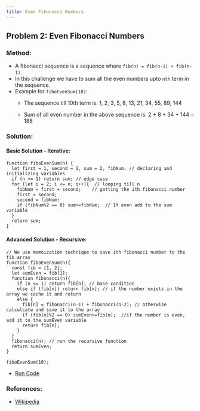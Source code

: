 ```yaml
---
title: Even Fibonacci Numbers
---
```

## Problem 2: Even Fibonacci Numbers

### Method:
- A fibonacci sequence is a sequence where `fib(n) = fib(n-1) + fib(n-1)`.
- In this challenge we have to sum all the even numbers upto `nth` term in the sequence.
- Example for `fiboEvenSum(10)`:
  + The sequence till 10th term is:
  1, 2, 3, 5, 8, 13, 21, 34, 55, 89, 144

  + Sum of all even number in the above sequence is:
  2 + 8 + 34 + 144 = 188

### Solution:

#### Basic Solution - Iterative:
```
function fiboEvenSum(n) {
  let first = 1, second = 2, sum = 2, fibNum; // declaring and initializing variables
  if (n <= 1) return sum; // edge case
  for (let i = 2; i <= n; i++){  // looping till n
    fibNum = first + second;    // getting the ith fibonacci number
    first = second;
    second = fibNum;
    if (fibNum%2 == 0) sum+=fibNum;  // If even add to the sum variable
  }
  return sum;
}
```
#### Advanced Solution - Recursive:
```
// We use memoization technique to save ith fibonacci number to the fib array 
function fiboEvenSum(n){
  const fib = [1, 2]; 
  let sumEven = fib[1];
  function fibonacci(n){
    if (n <= 1) return fib[n]; // base condition
    else if (fib[n]) return fib[n]; // if the number exists in the array we cache it and return
    else {
      fib[n] = fibonacci(n-1) + fibonacci(n-2); // otherwise calculcate and save it to the array
      if (fib[n]%2 == 0) sumEven+=fib[n];  //if the number is even, add it to the sumEven variable
      return fib[n];
    }
  }
  fibonacci(n); // run the recursive function
  return sumEven;
}

fiboEvenSum(10);

```
- [Run Code](https://repl.it/@ezioda004/Project-Euler-Problem-2-Even-Fibonacci-Numbers)
### References:
- [Wikipedia](https://en.wikipedia.org/wiki/Fibonacci_number)
